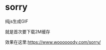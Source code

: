 # sorry
纯js生成GIF

就是首次要下载2M缓存

效果在这里:<a href="https://www.woooooody.com/sorry/">https://www.woooooody.com/sorry/</a>

